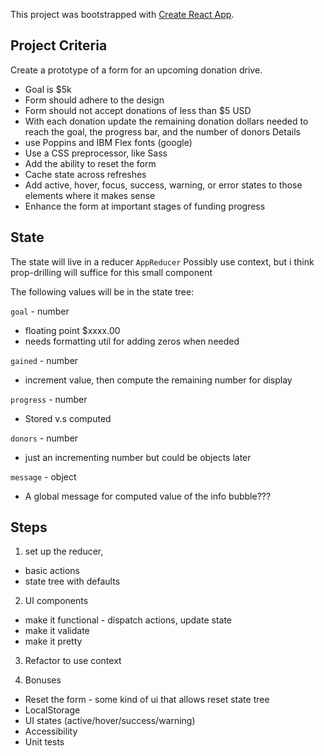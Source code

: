 This project was bootstrapped with [Create React App](https://github.com/facebook/create-react-app).


## Project Criteria
Create a prototype of a form for an upcoming donation drive. 

- Goal is $5k
- Form should adhere to the design 
- Form should not accept donations of less than $5 USD
- With each donation update the remaining donation dollars needed to reach the goal, the progress bar, and the number of donors Details
- use Poppins and IBM Flex fonts (google)
- Use a CSS preprocessor, like Sass
- Add the ability to reset the form
- Cache state across refreshes 
- Add active, hover, focus, success, warning, or error states to those elements where it makes sense
- Enhance the form at important stages of funding progress


## State
The state will live in a reducer `AppReducer`
Possibly use context, but i think prop-drilling will suffice for this small component

The following values will be in the state tree:

`goal` - number  
- floating point $xxxx.00   
- needs formatting util for adding zeros when needed

`gained` - number 
- increment value, then compute the remaining number for display 

`progress` - number   
- Stored v.s computed

`donors` - number
- just an incrementing number but could be objects later  

`message` - object
- A global message for computed value of the info bubble???


## Steps
1. set up the reducer, 
- basic actions
- state tree with defaults

2. UI components
- make it functional - dispatch actions, update state
- make it validate
- make it pretty

3. Refactor to use context

3. Bonuses
- Reset the form - some kind of ui that allows reset state tree
- LocalStorage
- UI states (active/hover/success/warning)
- Accessibility
- Unit tests

